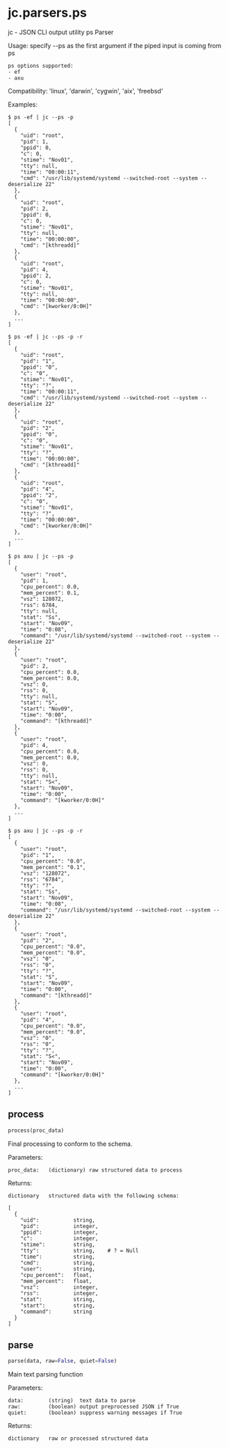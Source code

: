 # jc.parsers.ps
jc - JSON CLI output utility ps Parser

Usage:
    specify --ps as the first argument if the piped input is coming from ps

    ps options supported:
    - ef
    - axu

Compatibility:
    'linux', 'darwin', 'cygwin', 'aix', 'freebsd'

Examples:

    $ ps -ef | jc --ps -p
    [
      {
        "uid": "root",
        "pid": 1,
        "ppid": 0,
        "c": 0,
        "stime": "Nov01",
        "tty": null,
        "time": "00:00:11",
        "cmd": "/usr/lib/systemd/systemd --switched-root --system --deserialize 22"
      },
      {
        "uid": "root",
        "pid": 2,
        "ppid": 0,
        "c": 0,
        "stime": "Nov01",
        "tty": null,
        "time": "00:00:00",
        "cmd": "[kthreadd]"
      },
      {
        "uid": "root",
        "pid": 4,
        "ppid": 2,
        "c": 0,
        "stime": "Nov01",
        "tty": null,
        "time": "00:00:00",
        "cmd": "[kworker/0:0H]"
      },
      ...
    ]

    $ ps -ef | jc --ps -p -r
    [
      {
        "uid": "root",
        "pid": "1",
        "ppid": "0",
        "c": "0",
        "stime": "Nov01",
        "tty": "?",
        "time": "00:00:11",
        "cmd": "/usr/lib/systemd/systemd --switched-root --system --deserialize 22"
      },
      {
        "uid": "root",
        "pid": "2",
        "ppid": "0",
        "c": "0",
        "stime": "Nov01",
        "tty": "?",
        "time": "00:00:00",
        "cmd": "[kthreadd]"
      },
      {
        "uid": "root",
        "pid": "4",
        "ppid": "2",
        "c": "0",
        "stime": "Nov01",
        "tty": "?",
        "time": "00:00:00",
        "cmd": "[kworker/0:0H]"
      },
      ...
    ]

    $ ps axu | jc --ps -p
    [
      {
        "user": "root",
        "pid": 1,
        "cpu_percent": 0.0,
        "mem_percent": 0.1,
        "vsz": 128072,
        "rss": 6784,
        "tty": null,
        "stat": "Ss",
        "start": "Nov09",
        "time": "0:08",
        "command": "/usr/lib/systemd/systemd --switched-root --system --deserialize 22"
      },
      {
        "user": "root",
        "pid": 2,
        "cpu_percent": 0.0,
        "mem_percent": 0.0,
        "vsz": 0,
        "rss": 0,
        "tty": null,
        "stat": "S",
        "start": "Nov09",
        "time": "0:00",
        "command": "[kthreadd]"
      },
      {
        "user": "root",
        "pid": 4,
        "cpu_percent": 0.0,
        "mem_percent": 0.0,
        "vsz": 0,
        "rss": 0,
        "tty": null,
        "stat": "S<",
        "start": "Nov09",
        "time": "0:00",
        "command": "[kworker/0:0H]"
      },
      ...
    ]

    $ ps axu | jc --ps -p -r
    [
      {
        "user": "root",
        "pid": "1",
        "cpu_percent": "0.0",
        "mem_percent": "0.1",
        "vsz": "128072",
        "rss": "6784",
        "tty": "?",
        "stat": "Ss",
        "start": "Nov09",
        "time": "0:08",
        "command": "/usr/lib/systemd/systemd --switched-root --system --deserialize 22"
      },
      {
        "user": "root",
        "pid": "2",
        "cpu_percent": "0.0",
        "mem_percent": "0.0",
        "vsz": "0",
        "rss": "0",
        "tty": "?",
        "stat": "S",
        "start": "Nov09",
        "time": "0:00",
        "command": "[kthreadd]"
      },
      {
        "user": "root",
        "pid": "4",
        "cpu_percent": "0.0",
        "mem_percent": "0.0",
        "vsz": "0",
        "rss": "0",
        "tty": "?",
        "stat": "S<",
        "start": "Nov09",
        "time": "0:00",
        "command": "[kworker/0:0H]"
      },
      ...
    ]

## process
```python
process(proc_data)
```

Final processing to conform to the schema.

Parameters:

    proc_data:   (dictionary) raw structured data to process

Returns:

    dictionary   structured data with the following schema:

    [
      {
        "uid":           string,
        "pid":           integer,
        "ppid":          integer,
        "c":             integer,
        "stime":         string,
        "tty":           string,    # ? = Null
        "time":          string,
        "cmd":           string,
        "user":          string,
        "cpu_percent":   float,
        "mem_percent":   float,
        "vsz":           integer,
        "rss":           integer,
        "stat":          string,
        "start":         string,
        "command":       string
      }
    ]

## parse
```python
parse(data, raw=False, quiet=False)
```

Main text parsing function

Parameters:

    data:        (string)  text data to parse
    raw:         (boolean) output preprocessed JSON if True
    quiet:       (boolean) suppress warning messages if True

Returns:

    dictionary   raw or processed structured data

